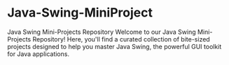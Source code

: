 # Java-Swing-MiniProject
 Java Swing Mini-Projects Repository  Welcome to our Java Swing Mini-Projects Repository! Here, you'll find a curated collection of bite-sized projects designed to help you master Java Swing, the powerful GUI toolkit for Java applications.
